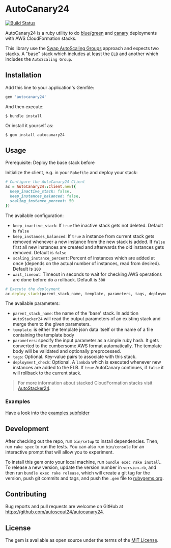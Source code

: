 # AutoCanary24

[![Build Status](https://travis-ci.org/Scout24/autocanary24.svg)](https://travis-ci.org/Scout24/autocanary24)

AutoCanary24 is a ruby utility to do [blue/green](http://martinfowler.com/bliki/BlueGreenDeployment.html) and [canary](http://martinfowler.com/bliki/CanaryRelease.html) deployments with AWS CloudFormation stacks.

This library use the [Swap AutoScaling Groups](http://www.slideshare.net/AmazonWebServices/dvo401-deep-dive-into-bluegreen-deployments-on-aws/32) approach and expects two stacks. A "base" stack which includes at least the `ELB` and another which includes the `AutoScaling Group`.


## Installation

Add this line to your application's Gemfile:

```ruby
gem 'autocanary24'
```

And then execute:

    $ bundle install

Or install it yourself as:

    $ gem install autocanary24


## Usage

Prerequisite: Deploy the base stack before

Initialize the client, e.g. in your `Rakefile` and deploy your stack:

```ruby
# Configure the AutoCanary24 Client
ac = AutoCanary24::Client.new({
  keep_inactive_stack: false,
  keep_instances_balanced: false,
  scaling_instance_percent: 50
})
```

The available configuration:
- `keep_inactive_stack`: If `true` the inactive stack gets not deleted.
  Default is `false`
- `keep_instances_balanced`: If `true` a instance from current stack gets removed whenever a new instance from the new stack is added. If `false` first all new instances are created and afterwards the old instances gets removed.
  Default is `false`
- `scaling_instance_percent`: Percent of instances which are added at once (depends on the actual number of instances, read from desired).
  Default is `100`
- `wait_timeout`: Timeout in seconds to wait for checking AWS operations are done before do a rollback.
  Default is `300`

```ruby
# Execute the deployment
ac.deploy_stack(parent_stack_name, template, parameters, tags, deployment_check)
```

The available parameters:
- `parent_stack_name`: the name of the 'base' stack. In addition `AutoStacker24` will read the output parameters of an existing stack and merge them to the given parameters.
- `template`: is either the template json data itself or the name of a file containing the template body
- `parameters`: specify the input parameter as a simple ruby hash. It gets converted to the
  cumbersome AWS format automatically.
  The template body will be validated and optionally preprocessed.
- `tags`: Optional. Key-value pairs to associate with this stack.
- `deployment_check`: Optional. A `lambda` which is executed whenever new instances are added to the ELB. If `true` AutoCanary continues, if `false` it will rollback to the current stack.

> For more information about stacked CloudFormation stacks visit [AutoStacker24](https://github.com/autoscout24/autostacker24).




### Examples
Have a look into the [examples subfolder](https://github.com/autoscout24/autocanary24/blob/master/examples/)

## Development

After checking out the repo, run `bin/setup` to install dependencies. Then, run `rake spec` to run the tests. You can also run `bin/console` for an interactive prompt that will allow you to experiment.

To install this gem onto your local machine, run `bundle exec rake install`. To release a new version, update the version number in `version.rb`, and then run `bundle exec rake release`, which will create a git tag for the version, push git commits and tags, and push the `.gem` file to [rubygems.org](https://rubygems.org).


## Contributing

Bug reports and pull requests are welcome on GitHub at https://github.com/autoscout24/autocanary24.


## License

The gem is available as open source under the terms of the [MIT License](http://opensource.org/licenses/MIT).
